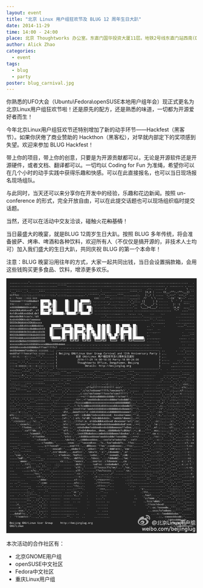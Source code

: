 ```yaml
---
layout: event
title: "北京 Linux 用户组狂欢节及 BLUG 12 周年生日大趴"
date: 2014-11-29
time: 14:00 - 24:00
place: 北京 Thoughtworks 办公室。东直门国华投资大厦11层。地铁2号线东直门站西南(D)出口50米即到。
author: Alick Zhao
categories:
  - event
tags:
  - blug
  - party
poster: blug_carnival.jpg
---
```


你熟悉的UFO大会（Ubuntu\Fedora\openSUSE本地用户组年会）现正式更名为北京Linux用户组狂欢节啦！还是原先的配方，还是熟悉的味道，一切都为开源爱好者而生！

今年北京Linux用户组狂欢节还特别增加了新的动手环节——Hackfest（黑客节）。如果你厌倦了商业赞助的 Hackthon（黑客松），对早就内部定下的奖项感到失望。欢迎来参加 BLUG Hackfest！

<!--more-->

带上你的项目，带上你的创意，只要是为开源贡献都可以，无论是开源软件还是开源硬件，或者文档、翻译都可以。一切均以 Coding for Fun 为准绳，希望你可以在几个小时的动手实践中获得乐趣和快感。可以在此直接报名，也可以当日现场报名现场组队。

与此同时，当天还可以来分享你在开发中的经验，乐趣和花边新闻。按照 un-conference 的形式，完全开放自由，可以在此提交话题也可以现场组织临时提交话题。

当然，还可以在活动中交友洽谈，碰触火花<s>和基情</s>！

当日最盛大的晚宴，就是BLUG 12周岁生日大趴。按照 BLUG 多年传统，将会准备披萨、烤串、啤酒和各种饮料，欢迎所有人（不仅仅是搞开源的，非技术人士均可）加入我们盛大的生日大趴，共同庆祝 BLUG 的第一个本命年！

注意：BLUG 晚宴沿用往年的方式，大家一起共同出钱，当日会设置捐款箱，会用这些钱购买更多食品、饮料，增添更多欢乐。

<!--more-->

![](/assets/img/events/blug_carnival.jpg)

本次活动的合作社区有：

- 北京GNOME用户组
- openSUSE中文社区
- Fedora中文社区
- 重庆Linux用户组
